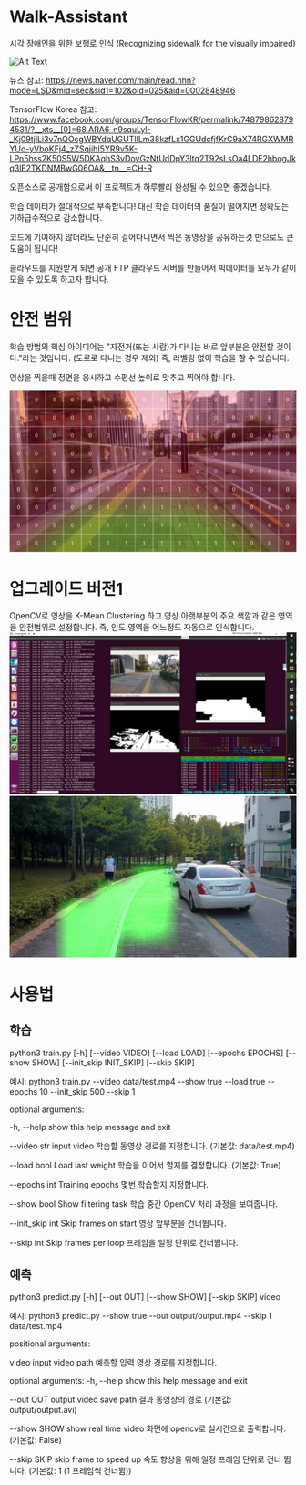 # Walk-Assistant
시각 장애인을 위한 보행로 인식 (Recognizing sidewalk for the visually impaired)

![Alt Text](img/cover.gif)

뉴스 참고: https://news.naver.com/main/read.nhn?mode=LSD&mid=sec&sid1=102&oid=025&aid=0002848946

TensorFlow Korea 참고: https://www.facebook.com/groups/TensorFlowKR/permalink/748798628794531/?__xts__[0]=68.ARA6-n9squLyI-_Kj09tjlLi3v7nQOcgWBYdqUGUTIlLm38kzfLx1GGUdcfjfKrC9aX74RGXWMRYUo-yVboKFj4_zZSqjihI5YR9v5K-LPn5hss2K50S5W5DKAqhS3vDoyGzNtUdDpY3ltq2T92sLsOa4LDF2hbogJkq3lE2TKDNMBwG06OA&__tn__=CH-R



오픈소스로 공개함으로써 이 프로젝트가 하루빨리 완성될 수 있으면 좋겠습니다.

학습 데이터가 절대적으로 부족합니다! 대신 학습 데이터의 품질이 떨어지면 정확도는 기하급수적으로 감소합니다.

코드에 기여하지 않더라도 단순히 걸어다니면서 찍은 동영상을 공유하는것 만으로도 큰 도움이 됩니다!

클라우드를 지원받게 되면 공개 FTP 클라우드 서버를 만들어서 빅데이터를 모두가 같이 모을 수 있도록 하고자 합니다.


# 안전 범위
학습 방법의 핵심 아이디어는 "자전거(또는 사람)가 다니는 바로 앞부분은 안전할 것이다."라는 것입니다. (도로로 다니는 경우 제외)
즉, 라벨링 없이 학습을 할 수 있습니다.

영상을 찍을때 정면을 응시하고 수평선 높이로 맞추고 찍어야 합니다.

![concept](./img/concept.jpg)

# 업그레이드 버전1
OpenCV로 영상을 K-Mean Clustering 하고 영상 아랫부분의 주요 색깔과 같은 영역을 안전범위로 설정합니다.
즉, 인도 영역을 어느정도 자동으로 인식합니다.
![train](./img/train.jpg)
![result](./img/result.jpg)


# 사용법
## 학습
python3 train.py [-h] [--video VIDEO] [--load LOAD] [--epochs EPOCHS] [--show SHOW] [--init_skip INIT_SKIP] [--skip SKIP]

예시: python3 train.py --video data/test.mp4 --show true --load true --epochs 10 --init_skip 500 --skip 1

optional arguments:

-h, --help       show this help message and exit

--video str      input video 학습할 동영상 경로를 지정합니다. (기본값: data/test.mp4)

--load bool      Load last weight 학습을 이어서 할지를 결정합니다. (기본값: True)

--epochs int     Training epochs 몇번 학습할지 지정합니다.

--show bool      Show filtering task 학습 중간 OpenCV 처리 과정을 보여줍니다.

--init_skip int  Skip frames on start 영상 앞부분을 건너뜁니다.

--skip int       Skip frames per loop 프레임을 일정 단위로 건너뜁니다.


## 예측
python3 predict.py [-h] [--out OUT] [--show SHOW] [--skip SKIP] video

예시: python3 predict.py --show true --out output/output.mp4 --skip 1 data/test.mp4

positional arguments:

video        input video path 예측할 입력 영상 경로를 지정합니다.

optional arguments:
-h, --help   show this help message and exit

--out OUT    output video save path 결과 동영상의 경로 (기본값: output/output.avi)

--show SHOW  show real time video 화면에 opencv로 실시간으로 출력합니다. (기본값: False)

--skip SKIP  skip frame to speed up 속도 향상을 위해 일정 프레임 단위로 건너 뜁니다. (기본값: 1 (1 프레임씩 건너뜀))

